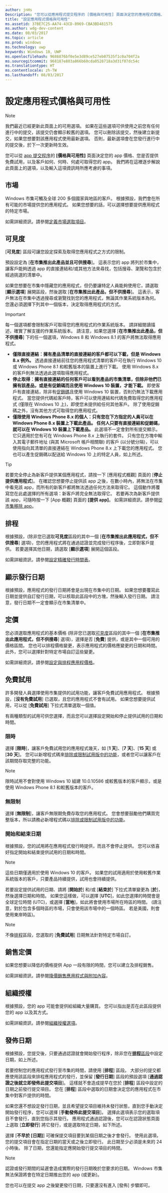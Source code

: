 ```yaml
---
author: jnHs
Description: "您可以從應用程式提交程序的 [價格與可用性] 頁面決定您的應用程式價格、您是否提供免費試用，以及客戶如何、何時、何處可取得您的應用程式。"
title: "設定應用程式價格與可用性"
ms.assetid: 37BE7C25-AA74-43CD-8969-CBA3BD481575
ms.author: wdg-dev-content
ms.date: 08/03/2017
ms.topic: article
ms.prod: windows
ms.technology: uwp
keywords: Windows 10, UWP
ms.openlocfilehash: 9686876bf0e5e3d89ce527eb07535f1c0a704f2a
ms.sourcegitcommit: 968187e803a866b60cda0528718a3d31f07dc54c
ms.translationtype: HT
ms.contentlocale: zh-TW
ms.lasthandoff: 08/03/2017
---
```

# <a name="set-app-pricing-and-availability"></a>設定應用程式價格與可用性

> [!NOTE]
> 我們最近已經更新此頁面上的可用選項。 如果在這些選項可供使用之前您有任何進行中的提交，該提交仍會顯示較舊的選項。 您可以刪除該提交，然後建立新提交，如果您想要對該應用程式使用最新選項。 否則，最新選項會在您發行進行中的提交後，於下一次更新時生效。

您可以從 [app 提交程序](app-submissions.md)的 **\[價格與可用性\]** 頁面決定您的 app 價格、您是否提供免費試用，以及客戶如何、何時、何處可取得您的 app。 我們將在這裡逐步解說此頁面上的選項，以及輸入這項資訊時所應考慮的事項。


## <a name="markets"></a>市場

Windows 市集可觸及全球 200 多個國家與地區的客戶。 根據預設，我們會在所有可能的市場提供您的應用程式。 如果您想要的話，可以選擇想要提供應用程式的特定市場。 

如需詳細資訊，請參閱[定義市場選取項目](define-pricing-and-market-selection.md)。


## <a name="visibility"></a>可見度

[**可見度**] 區段可讓您設定探索及取得您應用程式之方式的限制。

預設設定為 [**在市集推出此產品並且可供搜尋**]。 這表示您的 app 將列於市集中，讓客戶能夠透過 app 的直接連結和/或其他方法來尋找，包括搜尋、瀏覽和包含於經過挑選的清單中。 

如果您想要在市集中隱藏您的應用程式，但仍要讓特定人員能夠使用它，請選取 [**顯示選項**] 展開區段，然後選取 [**在市集推出此產品，但不供搜尋**]。 這表示，客戶無法在市集中透過搜尋或瀏覽找到您的應用程式，無論其作業系統版本為何。 您還必須選擇下列其中一個版本，決定取得應用程式的方式。

>[!IMPORTANT]
> 每一個選項都會限制客戶可取得您的應用程式的作業系統版本。 請詳細閱讀描述，確實了解支援的作業系統版本。 請注意，如果您選擇 [**在市集推出此產品，但不供搜尋**] 下的任一個選項，Windows 8 和 Windows 8.1 的客戶將無法取得應用程式。 

- **僅限直接連結︰擁有產品清單的直接連結的客戶都可以下載，但是 Windows 8.x 例外。** 透過直接連結前往您的應用程式清單的客戶可在執行 Windows 10 或 Windows Phone 8.1 和較舊版本的裝置上進行下載。 使用 Windows 8.x 的客戶則無法透過此選項取得應用程式。
- **停止取得︰擁有直接連結的任何客戶可以看到產品的市集清單，但除非他們已擁有該產品，或是有促銷碼而且使用 Windows 10 裝置，才能下載。** 即使客戶有直接連結，除非有[促銷碼](generate-promotional-codes.md)且使用 Windows 10 裝置，否則仍無法下載應用程式。 當您提供代碼給客戶時，客戶可以使用連結和代碼免費取得您的應用程式 (僅限在 Windows 10 上)，即使您未提供給任何其他客戶。 除了使用促銷碼之外，沒有其他方式可取得您的應用程式。
- **僅限使用 Windows Phone 8.x 的個人：只有您在下方指定的人員可以在 Windows Phone 8.x 裝置上下載此產品。 任何人只要有直接連結和促銷碼，就可以在 Windows 10 裝置上下載產品。** 此選項不一定會對所有提交顯示。 它只適用於您有可在 Windows Phone 8.x 上執行的套件。 只有您在方塊中輸入其電子郵件地址 (與其 Microsoft 帳戶相關聯) 的客戶 (以分號分隔)，可以使用指向其清單的直接連結在 Windows Phone 8.x 上下載您的應用程式。 您也可以產生促銷碼以配送給 Windows 10 上的特定人員，如上所述。 

> [!TIP]
> 若要完全停止為新客戶提供某個應用程式，請按一下 [應用程式概觀] 頁面的 [**停止提供應用程式**]。 在確認您想要停止提供該 app 之後，在數小時內，將無法在市集中看見該 app，而所有的新客戶都將無法透過任何方法來取得它。 這個動作將覆寫您在此處選擇的所有選項：新客戶將完全無法取得它。 若要再次為新客戶提供該 app，可隨時按一下 [App 概觀] 頁面的 **\[提供 app\]**。 如需詳細資訊，請參閱[從市集移除 app](guidance-for-app-package-management.md#removing-an-app-from-the-store)。

## <a name="schedule"></a>排程

根據預設，(除非您已選取**可見度**區段的其中一個 [**在市集推出此應用程式，但不供搜尋**] 選項)，您的應用程式將在通過認證並完成發行程序後，立即對客戶提供。 若要選擇其他日期，請選取 [**顯示選項**] 展開這個區段。 

如需詳細資訊，請參閱[設定精確發行時間表](configure-precise-release-scheduling.md)。

## <a name="display-release-date"></a>顯示發行日期

根據預設，應用程式的發行日期將會是出現在市集中的日期。 如果您想要覆寫此日期並提供自訂發行日期，可以核取此區段中的方塊，然後輸入發行日期。 請注意，發行日期不一定會顯示在市集清單中。

## <a name="pricing"></a>定價

您必須選取應用程式的基本價格 (除非您已選取[可見度](#visibility)區段的其中一個 [**在市集推出此應用程式，但不供搜尋**] 選項)，選擇是否 [**免費**] 提供，或是其中一個可用的價格區間。 您也可以排程價格變更，表示應用程式的價格應變更的日期和時間。 此外，您可以選擇針對特定市場自訂這些變更。 

如需詳細資訊，請參閱[設定與排程應用程價格](set-and-schedule-app-pricing.md)。

## <a name="free-trial"></a>免費試用

許多開發人員選擇使用市集提供的試用功能，讓客戶免費試用應用程式。 根據預設，[**沒有免費試用**] 已選取，且您的應用程式不會有試用。 如果您想要提供試用，可以從 [**免費試用**] 下拉式清單選取一個值。

有兩種類型的試用可供您選擇，而且您可以選擇設定開始和停止提供試用的日期和時間。

### <a name="time-limited"></a>限時

選擇 [**限時**]，讓客戶免費試用您的應用程式幾天，如 [**1 天**]、[**7 天**]、[**15 天**] 或 [**30 天**]。 您可以新增程式碼來[排除或限制試用版中的功能](../monetize/in-app-purchases-and-trials.md)，或者您可以讓客戶在該期間存取完整的功能。 
> [!NOTE]
> 限時試用不會對使用 Windows 10 組建 10.0.10586 或較舊版本的客戶顯示，或是使用 Windows Phone 8.1 和較舊版本的客戶。

### <a name="unlimited"></a>無限制

選擇 [**無限制**]，讓客戶無限期免費存取您的應用程式。 您會想要鼓勵他們購買完整版本，所以請務必新增程式碼以[排除或限制試用版中的功能](../monetize/in-app-purchases-and-trials.md)。

### <a name="start-and-end-dates"></a>開始和結束日期

根據預設，您的試用將在應用程式發行時提供，而且不會停止提供。 您可以依喜好指定開始和結束提供試用的日期和時間。 

>[!NOTE]
> 這些日期僅適用於使用 Windows 10 的客戶。 如果您的試用適用於使用較舊作業系統版本的客戶，只要產品持續提供，試用也會持續提供。 

若要設定提供試用的日期、請將 [**開始於**] 和/或 [**結束於**] 下拉式清單變更為 [**於**]，然後選擇日期和時間。 如果您這樣做，可以選擇 [**UTC**]，如此您選擇的時間會是全球定位時間 (UTC)，或選擇 [**當地**]，如此將會使用市場所在時區的時間。 (請注意，對於包含多個時區的市場，只會使用該市場中的一個時區。 若是美國，則會使用東岸時區)。 

>[!NOTE]
> 不像[排程](configure-precise-release-scheduling.md)區段，您選取的 [**免費試用**] 日期無法針對特定市場自訂。 



## <a name="sale-pricing"></a>銷售定價

如果您想要以降低的價格提供 App 一段有限的時間，您可以建立及排程銷售。

如需詳細資訊，請參閱[降價銷售應用程式與附加內容](put-apps-and-add-ons-on-sale.md)。


## <a name="organizational-licensing"></a>組織授權

根據預設，您的 app 可能會提供給組織大量購買。 您可以指出是否在此區段提供您的 app 以及其方式。

如需詳細資訊，請參閱[組織授權選項](organizational-licensing.md)。

## <a name="publish-date"></a>發佈日期

根據預設，您提交後，只要通過認證就會開始發行程序，除非您在[**排程**區段](#schedule)中設定日期，如上所述。 

若要控制您的應用程式發行至市集的時間，請使用 [**排程**] 區段。 大部分的提交都應使用該區段來排程應用程式的發行，並保留 [**發行日期**] 區段的預設選項 [**通過認證之後就立即發佈此提交項目**]。 這樣就不會造成提早在您於 [**排程**] 區段中設定的日期之前發行提交項目。 您在 [**排程**] 區段中選取的日期會決定您的應用程式在市集中對客戶提供的時間。

如果您還不想設定發行日期，並且希望提交項目維持未發行狀態，直到您手動決定開始發行程序，您可以選擇 [**手動發佈此提交項目**]。 選擇此選項表示您的選取項目不會發行，直到您指示其發行。 應用程式通過認證後，您可以在認證狀態頁面上選取 [**立即發行**] 將它發行，或是選取特定日期，如下所述。

選擇 [**不早於 \[日期\]**] 可確保提交項目要到某個日期之後才會發行。 使用此選項，您的提交項目會在指定日期的當天或之後立即發行。 此日期至少必須是未來的 24 小時後。 除了日期，您還能指定應開始發行提交項目的時間。
 
> [!NOTE]
> 認證或發行期間的延遲會造成實際的發行日期晚於您要求的日期。 Windows 市集無法保證將會在特定日期推出您的 app (或更新)。  

您也可以在提交 app 之後變更發行日期，只要還沒有進入 \[發佈\] 步驟即可。 

